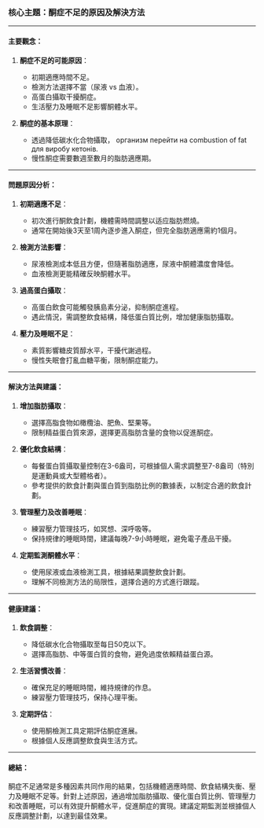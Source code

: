 ### 核心主題：酮症不足的原因及解決方法

---

#### 主要觀念：
1. **酮症不足的可能原因**：
   - 初期適應時間不足。
   - 檢測方法選擇不當（尿液 vs 血液）。
   - 高蛋白攝取干擾酮症。
   - 生活壓力及睡眠不足影響酮體水平。

2. **酮症的基本原理**：
   - 透過降低碳水化合物攝取， организм перейти на combustion of fat для виробу кетонів.
   - 慢性酮症需要數週至數月的脂肪適應期。

---

#### 問題原因分析：
1. **初期適應不足**：
   - 初次進行酮飲食計劃，機體需時間調整以适应脂肪燃燒。
   - 通常在開始後3天至1周內逐步進入酮症，但完全脂肪適應需約1個月。

2. **檢測方法影響**：
   - 尿液檢測成本低且方便，但隨著脂肪適應，尿液中酮體濃度會降低。
   - 血液檢測更能精確反映酮體水平。

3. **過高蛋白攝取**：
   - 高蛋白飲食可能觸發胰島素分泌，抑制酮症進程。
   - 遇此情況，需調整飲食結構，降低蛋白質比例，增加健康脂肪攝取。

4. **壓力及睡眠不足**：
   - 素質影響糖皮質醇水平，干擾代謝過程。
   - 慢性失眠會打亂血糖平衡，限制酮症能力。

---

#### 解決方法與建議：
1. **增加脂肪攝取**：
   - 選擇高脂食物如橄欖油、肥魚、堅果等。
   - 限制精益蛋白質來源，選擇更高脂肪含量的食物以促進酮症。

2. **優化飲食結構**：
   - 每餐蛋白質攝取量控制在3-6盎司，可根據個人需求調整至7-8盎司（特別是運動員或大型體格者）。
   - 參考提供的飲食計劃與蛋白質到脂肪比例的數據表，以制定合適的飲食計劃。

3. **管理壓力及改善睡眠**：
   - 練習壓力管理技巧，如冥想、深呼吸等。
   - 保持規律的睡眠時間，建議每晚7-9小時睡眠，避免電子產品干擾。

4. **定期監測酮體水平**：
   - 使用尿液或血液檢測工具，根據結果調整飲食計劃。
   - 理解不同檢測方法的局限性，選擇合適的方式進行跟蹤。

---

#### 健康建議：
1. **飲食調整**：
   - 降低碳水化合物攝取至每日50克以下。
   - 選擇高脂肪、中等蛋白質的食物，避免過度依賴精益蛋白源。

2. **生活習慣改善**：
   - 確保充足的睡眠時間，維持規律的作息。
   - 練習壓力管理技巧，保持心理平衡。

3. **定期評估**：
   - 使用酮檢測工具定期評估酮症進展。
   - 根據個人反應調整飲食與生活方式。

---

#### 總結：
酮症不足通常是多種因素共同作用的結果，包括機體適應時間、飲食結構失衡、壓力及睡眠不足等。針對上述原因，通過增加脂肪攝取、優化蛋白質比例、管理壓力和改善睡眠，可以有效提升酮體水平，促進酮症的實現。建議定期監測並根據個人反應調整計劃，以達到最佳效果。